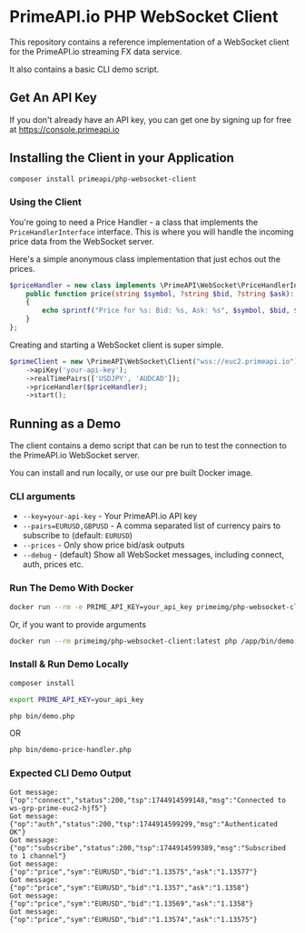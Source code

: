 # PrimeAPI.io PHP WebSocket Client

This repository contains a reference implementation of a WebSocket client for the PrimeAPI.io streaming FX data service.

It also contains a basic CLI demo script.

## Get An API Key
If you don't already have an API key, you can get one by signing up for free at https://console.primeapi.io

## Installing the Client in your Application
```bash
composer install primeapi/php-websocket-client
```

### Using the Client
You're going to need a Price Handler - a class that implements the `PriceHandlerInterface` interface. This is where you will handle the incoming price data from the WebSocket server.

Here's a simple anonymous class implementation that just echos out the prices.

```php
$priceHandler = new class implements \PrimeAPI\WebSocket\PriceHandlerInterface {
    public function price(string $symbol, ?string $bid, ?string $ask): void
    {
        echo sprintf("Price for %s: Bid: %s, Ask: %s", $symbol, $bid, $ask), PHP_EOL;
    }
};
```

Creating and starting a WebSocket client is super simple.
```php
$primeClient = new \PrimeAPI\WebSocket\Client("wss://euc2.primeapi.io");
    ->apiKey('your-api-key');
    ->realTimePairs(['USDJPY', 'AUDCAD']);
    ->priceHandler($priceHandler);
    ->start();
```

## Running as a Demo

The client contains a demo script that can be run to test the connection to the PrimeAPI.io WebSocket server. 

You can install and run locally, or use our pre built Docker image.

### CLI arguments

- `--key=your-api-key` - Your PrimeAPI.io API key
- `--pairs=EURUSD,GBPUSD` - A comma separated list of currency pairs to subscribe to (default: `EURUSD`)
- `--prices` - Only show price bid/ask outputs
- `--debug` - (default) Show all WebSocket messages, including connect, auth, prices etc.

### Run The Demo With Docker
```bash
docker run --rm -e PRIME_API_KEY=your_api_key primeimg/php-websocket-client:latest
```
Or, if you want to provide arguments
```bash
docker run --rm primeimg/php-websocket-client:latest php /app/bin/demo.php --key=your_api_key --pairs=EURUSD,GBPUSD
```

### Install & Run Demo Locally
```bash
composer install
```
```bash
export PRIME_API_KEY=your_api_key
```
```bash
php bin/demo.php
```
OR
```bash
php bin/demo-price-handler.php
```

### Expected CLI Demo Output
```text
Got message: {"op":"connect","status":200,"tsp":1744914599148,"msg":"Connected to ws-grp-prime-euc2-hjf5"}
Got message: {"op":"auth","status":200,"tsp":1744914599299,"msg":"Authenticated OK"}
Got message: {"op":"subscribe","status":200,"tsp":1744914599389,"msg":"Subscribed to 1 channel"}
Got message: {"op":"price","sym":"EURUSD","bid":"1.13575","ask":"1.13577"}
Got message: {"op":"price","sym":"EURUSD","bid":"1.1357","ask":"1.1358"}
Got message: {"op":"price","sym":"EURUSD","bid":"1.13569","ask":"1.1358"}
Got message: {"op":"price","sym":"EURUSD","bid":"1.13574","ask":"1.13575"}
```

